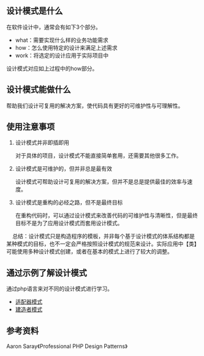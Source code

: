 ## 设计模式是什么
在软件设计中，通常会有如下3个部分。
* what：需要实现什么样的业务功能需求
* how：怎么使用特定的设计来满足上述需求
* work：将选定的设计应用于实际项目中

设计模式对应如上过程中的how部分。
## 设计模式能做什么
帮助我们设计可复用的解决方案，使代码具有更好的可维护性与可理解性。

## 使用注意事项
1. 设计模式并非即插即用
    
    对于具体的项目，设计模式不能直接简单套用，还需要其他很多工作。
2. 设计模式是可维护的，但并非总是最有效
    
    设计模式可帮助设计可复用的解决方案，但并不是总是提供最佳的效率与速度。
3. 设计模式是重构的必经之路，但不是最终目标

    在重构代码时，可以通过设计模式来改善代码的可维护性与清晰性，但是最终目标不是为了应用设计模式而套用设计模式。

&nbsp;&nbsp;&nbsp;&nbsp;总结：设计模式只是构造程序的模板，并非每个基于设计模式的体系结构都是某种模式的目标，也不一定会严格按照设计模式的规范来设计。实际应用中【类】可能使用多种设计模式创建，或者在基本的模式上进行了较大的调整。

## 通过示例了解设计模式
通过php语言来对不同的设计模式进行学习。

* [适配器模式](https://github.com/beautymyth/skilltree/blob/master/design%20pattern/adapter_design_pattern.md)
* [建造者模式](https://note.youdao.com/)

## 参考资料
Aaron Saray《Professional PHP Design Patterns》
